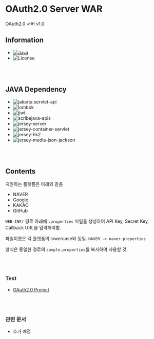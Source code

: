 # OAuth2.0 Server WAR

OAuth2.0 서버 v1.0

## Information

* [![Java](http://img.shields.io/badge/java-v16.0.2-007396?style=flat&logo=java&logoWidth=25)](https://www.java.com/ko/)
* ![License](https://img.shields.io/github/license/RWB0104/api.itcode.dev-oauth2)

<br />
<br />

## JAVA Dependency

* ![jakarta.servlet-api](https://img.shields.io/badge/jakarta.servlet--api-v5.0.0-blue)
* ![lombok](https://img.shields.io/badge/lombok-v1.18.20-blue)
* ![jjwt](https://img.shields.io/badge/jjwt-v0.9.1-blue)
* ![scribejava-apis](https://img.shields.io/badge/scribejava--apis-v8.3.1-blue)
* ![jersey-server](https://img.shields.io/badge/jersey--server-v3.0.3-blue)
* ![jersey-container-servlet](https://img.shields.io/badge/jersey--container--servlet-v3.0.3-blue)
* ![jersey-hk2](https://img.shields.io/badge/jersey--hk2-v3.0.3-blue)
* ![jersey-media-json-jackson](https://img.shields.io/badge/jersey--media--json--jackson-v3.0.3-blue)

<br />
<br />

## Contents

지원하는 플랫폼은 아래와 같음

* NAVER
* Google
* KAKAO
* GitHub

`WEB-INF/` 경로 아래에 `.properties` 파일을 생성하여 API Key, Secret Key, Callback URL을 입력해야함.

파일이름은 각 플랫폼의 lowercase와 동일. `NAVER -> naver.properties`

양식은 동일한 경로의 `sample.properties`를 복사하여 사용할 것.

<br />
<br />

### Test

* [OAuth2.0 Project](https://project.itcode.dev/oauth2)

<br />
<br />

### 관련 문서

* 추가 예정